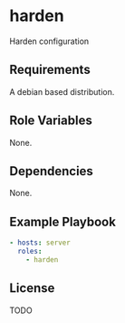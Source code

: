 # harden
Harden configuration

## Requirements
A debian based distribution.

## Role Variables
None.

## Dependencies
None.

## Example Playbook
```yaml
- hosts: server
  roles:
    - harden
```

## License
TODO
